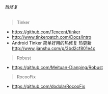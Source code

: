 ###### 热修复
> Tinker
- https://github.com/Tencent/tinker
- http://www.tinkerpatch.com/Docs/intro
- Android Tinker 简单好用的热修复 热更新    http://www.jianshu.com/p/3bd2cf801e4c

> Robust
- https://github.com/Meituan-Dianping/Robust

> RocooFix
- https://github.com/dodola/RocooFix